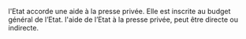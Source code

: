 l'Etat accorde une aide à la presse privée. Elle est inscrite au budget général de l’Etat.
l'aide de l’Etat à la presse privée, peut être directe ou indirecte.